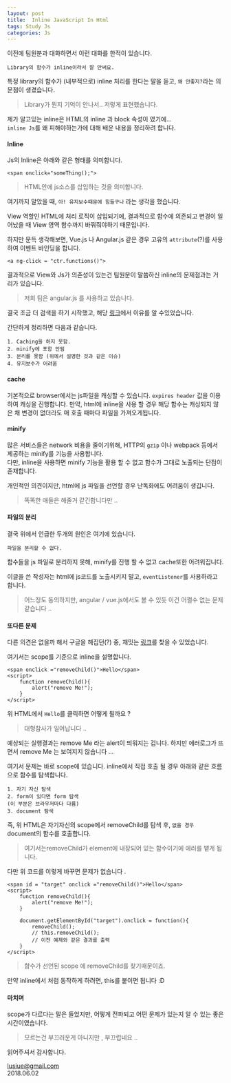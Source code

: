 ```yaml
---
layout: post
title:  Inline JavaScript In Html
tags: Study Js
categories: Js  
---   
```


이전에 팀원분과 대화하면서 이런 대화를 한적이 있습니다.

    Library의 함수가 inline이라서 잘 안써요.

특정 library의 함수가 (내부적으로) inline 처리를 한다는 말을 듣고,
`왜 안좋지?`라는 의문점이 생겼습니다. 

> Library가 뭔지 기억이 안나서.. 저렇게 표현했습니다. 

제가 알고있는 inline은 HTML의 inline 과 block 속성이 였기에...      
`inline Js`를 왜 피해야하는가에 대해 배운 내용을 정리하려 합니다. 

#### Inline   

Js의 Inline은 아래와 같은 형태를 의미합니다.

    <span onclick="someThing();">

> HTML안에 js소스를 삽입하는 것을 의미합니다. 

여기까지 알았을 때, `아! 유지보수때문에 힘들구나` 라는 생각을 했습니다. 

View 역할인 HTML에 처리 로직이 삽입되기에, 결과적으로 함수에 의존되고 변경이 일어났을 때 View 영역 함수까지 바꿔줘야하기 때문입니다.

하지만 문득 생각해보면, Vue.js 나 Angular.js 같은 경우 고유의 `attribute`(?)를 사용하여 이벤트 바인딩을 합니다.

    <a ng-click = "ctr.functions()">

결과적으로 View와 Js가 의존성이 있는건 팀원분이 말씀하신 inline의 문제점과는 거리가 있습니다. 

> 저희 팀은 angular.js 를 사용하고 있습니다.  

결국 조금 더 검색을 하기 시작했고, 해당 [링크](https://dev.to/chiefoleka/how-to-use-inline-javascript-with-html-you-definitely-like-really-bad-code-1a1o)에서 이유를 알 수있었습니다.

간단하게 정리하면 다음과 같습니다.

    1. Caching을 하지 못함.
    2. minify에 포함 안됨
    3. 분리를 못함 (위에서 설명한 것과 같은 이슈)
    4. 유지보수가 어려움    

#### cache  

기본적으로 browser에서는 js파일을 캐싱할 수 있습니다. `expires header` 값을 이용하여 캐싱을 진행합니다. 만약, html에 inline을 사용 할 경우 해당 함수는 캐싱되지 않은 채 변경이 없더라도 매 호출 때마다 파일을 가져오게됩니다.

#### minify  

많은 서비스들은 network 비용을 줄이기위해, HTTP의 `gzip` 이나 webpack 등에서 제공하는 minify를 기능을 사용합니다.  
다만, inline을 사용하면 minify 기능을 활용 할 수 없고 함수가 그대로 노출되는 단점이 존재합니다. 

개인적인 의견이지만, html에 js 파일을 선언할 경우 난독화에도 어려움이 생깁니다. 

> 똑똑한 애들은 해줄거 같긴합니다만 .. 

#### 파일의 분리 

결국 위에서 언급한 두개의 원인은 여기에 있습니다. 

    파일을 분리할 수 없다.

함수들을 js 파일로 분리하지 못해, minify를 진행 할 수 없고 cache또한 어려워집니다. 

이글을 쓴 작성자는 html에 js코드를 노출시키지 말고, `eventListener`를 사용하라고 합니다.

> 어느정도 동의하지만, angular / vue.js에서도 볼 수 있듯 이건 어쩔수 없는 문제같습니다 .. 

#### 또다른 문제 

다른 의견은 없을까 해서 구글을 헤집던(?) 중, 재밋는 [링크](http://jindo.dev.naver.com/blog/2014/02/556#comment-72)를 찾을 수 있었습니다. 


여기서는 scope를 기준으로 inline을 설명합니다.  

    <span onclick ="removeChild()">Hello</span>
    <script>
        function removeChild(){
            alert("remove Me!");
        }
    </script>


위 HTML에서 `Hello`를 클릭하면 어떻게 될까요 ? 

> 대형참사가 일어납니다 ..

예상되는 실행결과는 remove Me 라는 alert이 띄워지는 겁니다.
하지만 에러로그가 뜨면서 remove Me 는 보여지지 않습니다 ... 

여기서 문제는 바로 scope에 있습니다. inline에서 직접 호출 될 경우 아래와 같은 흐름으로 함수를 탐색합니다.   

    1. 자기 자신 탐색 
    2. form이 있다면 form 탐색  
    (이 부분은 브라우저마다 다름)
    3. document 탐색   

즉, 위 HTML은 자기자신의 scope에서 removeChild를 탐색 후, `없을 경우` document의 함수를 호출합니다. 

> 여기서는removeChild가 element에 내장되어 있는 함수이기에 에러를 뱉게 됩니다.   

다만 위 코드를 이렇게 바꾸면 문제가 없습니다 .


    <span id = "target" onclick ="removeChild()">Hello</span>
    <script>
        function removeChild(){
            alert("remove Me!");
        }

        document.getElementById("target").onclick = function(){
            removeChild();
            // this.removeChild();  
            // 이전 예제와 같은 결과를 출력
        }
    </script>

> 함수가 선언된 scope 에 removeChild를 찾기때문이죠.

만약 inline에서 처럼 동작하게 하려면, this를 붙이면 됩니다 :D 

#### 마치며   

scope가 다르다는 말은 들었지만, 어떻게 전파되고 어떤 문제가 있는지 알 수 있는 좋은 시간이였습니다.

> 모르는건 부끄러운게 아니지만 , 부끄럽네요 .. 

읽어주셔서 감사합니다.  

lusiue@gmail.com   
2018.06.02      
